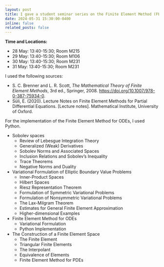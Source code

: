 ```yaml
---
layout: post
title: I gave a student seminar series on the Finite Element Method (FEM).
date: 2024-05-31 15:30:00-0400
inline: false
related_posts: false
---
```


**Time and Locations:**

- 28 May: 13:40-15:30; Room M215
- 29 May: 13:40-15:30; Room M106
- 30 May: 13:40-15:30; Room M231
- 31 May: 13:40-15:30; Room M231

I used the following sources:

- S. C. Brenner and L. R. Scott, _The Mathematical Theory of Finite Element Methods_, 3rd ed., Springer, 2008. https://doi.org/10.1007/978-0-387-75934-0.
- Süli, E. (2020). Lecture Notes on Finite Element Methods for Partial Differential Equations. [Lecture notes]. Mathematical Institute, University of Oxford.

For the implementation of the Finite Element Method for ODEs, I used Python.

- Sobolev spaces
  - Review of Lebesgue Integration Theory
  - Generalized (Weak) Derivatives
  - Sobolev Norms and Associated Spaces
  - Inclusion Relations and Sobolev’s Inequality
  - Trace Theorems
  - Negative Norms and Duality
- Variational Formulation of Elliptic Boundary Value Problems
  - Inner-Product Spaces
  - Hilbert Spaces
  - Riesz Representation Theorem
  - Formulation of Symmetric Variational Problems
  - Formulation of Nonsymmetric Variational Problems
  - The Lax-Milgram Theorem
  - Estimates for General Finite Element Approximation
  - Higher-dimensional Examples
- Finite Element Method for ODEs
  - Variational Formulation
  - Python Implementation
- The Construction of a Finite Element Space
  - The Finite Element
  - Triangular Finite Elements
  - The Interpolant
  - Equivalence of Elements
  - Finite Element Method for PDEs
